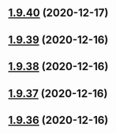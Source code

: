 ## [1.9.40](https://github.com/dds/aoc2020/compare/v1.9.39...v1.9.40) (2020-12-17)



## [1.9.39](https://github.com/dds/aoc2020/compare/v1.9.38...v1.9.39) (2020-12-16)



## [1.9.38](https://github.com/dds/aoc2020/compare/v1.9.37...v1.9.38) (2020-12-16)



## [1.9.37](https://github.com/dds/aoc2020/compare/v1.9.36...v1.9.37) (2020-12-16)



## [1.9.36](https://github.com/dds/aoc2020/compare/v1.9.35...v1.9.36) (2020-12-16)



